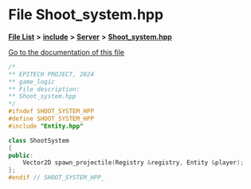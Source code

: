 

# File Shoot\_system.hpp

[**File List**](files.md) **>** [**include**](dir_d44c64559bbebec7f509842c48db8b23.md) **>** [**Server**](dir_17f455aea618a06e8886390757d4c564.md) **>** [**Shoot\_system.hpp**](Shoot__system_8hpp.md)

[Go to the documentation of this file](Shoot__system_8hpp.md)


```C++
/*
** EPITECH PROJECT, 2024
** game_logic
** File description:
** Shoot_system.hpp
*/
#ifndef SHOOT_SYSTEM_HPP
#define SHOOT_SYSTEM_HPP
#include "Entity.hpp" 

class ShootSystem
{
public:
    Vector2D spawn_projectile(Registry &registry, Entity &player);
};
#endif // SHOOT_SYSTEM_HPP_
```


